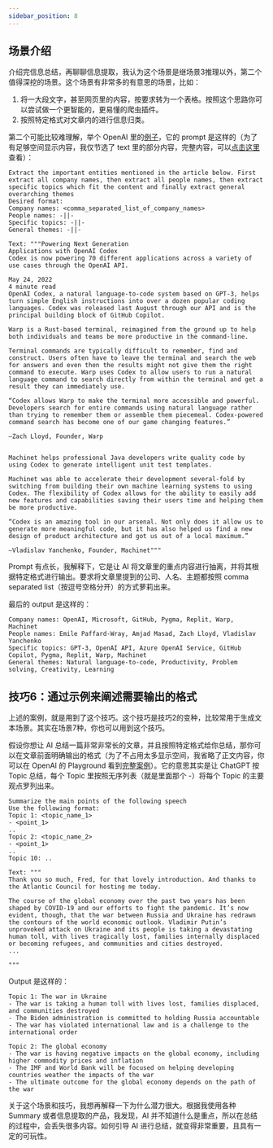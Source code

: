 ```yaml
---
sidebar_position: 8
---
```

<head>
  <script defer="defer" src="https://embed.trydyno.com/embedder.js"></script>
  <link href="https://embed.trydyno.com/embedder.css" rel="stylesheet" />
</head>

## 场景介绍

介绍完信息总结，再聊聊信息提取，我认为这个场景是继场景3推理以外，第二个值得深挖的场景。这个场景有非常多的有意思的场景，比如：

1. 将一大段文字，甚至网页里的内容，按要求转为一个表格。按照这个思路你可以尝试做一个更智能的，更易懂的爬虫插件。
2. 按照特定格式对文章内的进行信息归类。

第二个可能比较难理解，举个 OpenAI 里的[例子](https://platform.openai.com/playground/p/DoMbgEMmkXJ5xOyunwFZDHdg?model=text-davinci-003)，它的 prompt 是这样的（为了有足够空间显示内容，我仅节选了 text 里的部分内容，完整内容，可以[点击这里](https://platform.openai.com/playground/p/DoMbgEMmkXJ5xOyunwFZDHdg?model=text-davinci-003)查看）：

```other
Extract the important entities mentioned in the article below. First extract all company names, then extract all people names, then extract specific topics which fit the content and finally extract general overarching themes
Desired format:
Company names: <comma_separated_list_of_company_names>
People names: -||-
Specific topics: -||-
General themes: -||-

Text: """Powering Next Generation
Applications with OpenAI Codex
Codex is now powering 70 different applications across a variety of use cases through the OpenAI API.

May 24, 2022
4 minute read
OpenAI Codex, a natural language-to-code system based on GPT-3, helps turn simple English instructions into over a dozen popular coding languages. Codex was released last August through our API and is the principal building block of GitHub Copilot.

Warp is a Rust-based terminal, reimagined from the ground up to help both individuals and teams be more productive in the command-line.

Terminal commands are typically difficult to remember, find and construct. Users often have to leave the terminal and search the web for answers and even then the results might not give them the right command to execute. Warp uses Codex to allow users to run a natural language command to search directly from within the terminal and get a result they can immediately use.

“Codex allows Warp to make the terminal more accessible and powerful. Developers search for entire commands using natural language rather than trying to remember them or assemble them piecemeal. Codex-powered command search has become one of our game changing features.”

—Zach Lloyd, Founder, Warp


Machinet helps professional Java developers write quality code by using Codex to generate intelligent unit test templates.

Machinet was able to accelerate their development several-fold by switching from building their own machine learning systems to using Codex. The flexibility of Codex allows for the ability to easily add new features and capabilities saving their users time and helping them be more productive.

“Codex is an amazing tool in our arsenal. Not only does it allow us to generate more meaningful code, but it has also helped us find a new design of product architecture and got us out of a local maximum.”

—Vladislav Yanchenko, Founder, Machinet"""
```

Prompt 有点长，我解释下，它是让 AI 将文章里的重点内容进行抽离，并将其根据特定格式进行输出。要求将文章里提到的公司、人名、主题都按照 comma separated list（按逗号空格分开）的方式萝莉出来。

最后的 output 是这样的：

```other
Company names: OpenAI, Microsoft, GitHub, Pygma, Replit, Warp, Machinet
People names: Emile Paffard-Wray, Amjad Masad, Zach Lloyd, Vladislav Yanchenko
Specific topics: GPT-3, OpenAI API, Azure OpenAI Service, GitHub Copilot, Pygma, Replit, Warp, Machinet
General themes: Natural language-to-code, Productivity, Problem solving, Creativity, Learning
```

## **技巧6：通过示例来阐述需要输出的格式**

上述的案例，就是用到了这个技巧。这个技巧是技巧2的变种，比较常用于生成文本场景。其实在场景7种，你也可以用到这个技巧。

假设你想让 AI 总结一篇非常非常长的文章，并且按照特定格式给你总结，那你可以在文章前面明确输出的格式（为了不占用太多显示空间，我省略了正文内容，你可以在 OpenAI 的 Playground 看到[完整案例](https://platform.openai.com/playground/p/3U5Wx7RTIdNNC9Fg8fc44omi)）。它的意思其实是让 ChatGPT 按 Topic 总结，每个 Topic 里按照无序列表（就是里面那个 -）将每个 Topic 的主要观点罗列出来。

```other
Summarize the main points of the following speech
Use the following format:
Topic 1: <topic_name_1>
- <point_1>
..
Topic 2: <topic_name_2>
- <point_1>
..
Topic 10: ..

Text: """
Thank you so much, Fred, for that lovely introduction. And thanks to the Atlantic Council for hosting me today.

The course of the global economy over the past two years has been shaped by COVID-19 and our efforts to fight the pandemic. It’s now evident, though, that the war between Russia and Ukraine has redrawn the contours of the world economic outlook. Vladimir Putin’s unprovoked attack on Ukraine and its people is taking a devastating human toll, with lives tragically lost, families internally displaced or becoming refugees, and communities and cities destroyed.
...

"""
```

Output 是这样的：

```other
Topic 1: The war in Ukraine
- The war is taking a human toll with lives lost, families displaced, and communities destroyed
- The Biden administration is committed to holding Russia accountable
- The war has violated international law and is a challenge to the international order

Topic 2: The global economy
- The war is having negative impacts on the global economy, including higher commodity prices and inflation
- The IMF and World Bank will be focused on helping developing countries weather the impacts of the war
- The ultimate outcome for the global economy depends on the path of the war
```

关于这个场景和技巧，我想再解释一下为什么潜力很大。根据我使用各种 Summary 或者信息提取的产品，我发现，AI 并不知道什么是重点，所以在总结的过程中，会丢失很多内容。如何引导 AI 进行总结，就变得非常重要，且具有一定的可玩性。

